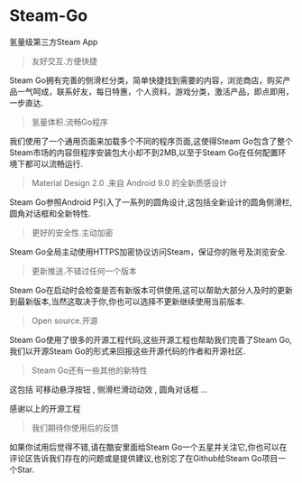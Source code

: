 # Steam-Go
氢量级第三方Steam App
>友好交互.方便快捷

Steam Go拥有完善的侧滑栏分类，简单快捷找到需要的内容，浏览商店，购买产品一气呵成，联系好友，每日特惠，个人资料，游戏分类，激活产品，即点即用，一步直达.



>氢量体积.流畅Go程序

我们使用了一个通用页面来加载多个不同的程序页面,这使得Steam Go包含了整个Steam市场的内容但程序安装包大小却不到2MB,以至于Steam Go在任何配置环境下都可以流畅运行.



>Material Design 2.0 .来自 Android 9.0 的全新质感设计

Steam Go参照Android P引入了一系列的圆角设计,这包括全新设计的圆角侧滑栏,圆角对话框和全新特性.



>更好的安全性.主动加密

Steam Go全局主动使用HTTPS加密协议访问Steam，保证你的账号及浏览安全.



>更新推送.不错过任何一个版本

Steam Go在启动时会检查是否有新版本可供使用,这可以帮助大部分人及时的更新到最新版本,当然这取决于你,你也可以选择不更新继续使用当前版本.



>Open source.开源

Steam Go使用了很多的开源工程代码,这些开源工程也帮助我们完善了Steam Go,我们以开源Steam Go的形式来回报这些开源代码的作者和开源社区.



>Steam Go还有一些其他的新特性

这包括  可移动悬浮按钮 , 侧滑栏滑动动效 , 圆角对话框 ...

感谢以上的开源工程



>我们期待你使用后的反馈

如果你试用后觉得不错,请在酷安里面给Steam Go一个五星并关注它,你也可以在评论区告诉我们存在的问题或是提供建议,也别忘了在Github给Steam Go项目一个Star.

